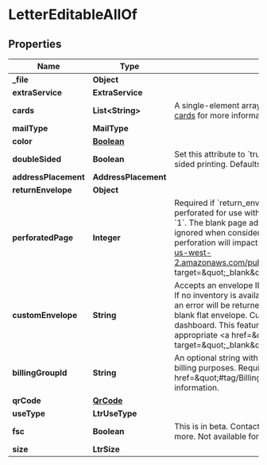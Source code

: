 

# LetterEditableAllOf


## Properties

| Name | Type | Description | Notes |
|------------ | ------------- | ------------- | -------------|
|**_file** | **Object** |  |  |
|**extraService** | **ExtraService** |  |  [optional] |
|**cards** | **List&lt;String&gt;** | A single-element array containing an existing card id in a string format. See [cards](#tag/Cards) for more information. Not available for &#x60;us_legal&#x60; letter size. |  [optional] |
|**mailType** | **MailType** |  |  [optional] |
|**color** | [**Boolean**](Boolean.md) |  |  |
|**doubleSided** | **Boolean** | Set this attribute to &#x60;true&#x60; for double sided printing, or &#x60;false&#x60; for for single sided printing. Defaults to &#x60;true&#x60;. |  [optional] |
|**addressPlacement** | **AddressPlacement** |  |  [optional] |
|**returnEnvelope** | **Object** |  |  [optional] |
|**perforatedPage** | **Integer** | Required if &#x60;return_envelope&#x60; is &#x60;true&#x60;. The number of the page that should be perforated for use with the return envelope. Must be greater than or equal to &#x60;1&#x60;. The blank page added by &#x60;address_placement&#x3D;insert_blank_page&#x60; will be ignored when considering the perforated page number. To see how perforation will impact your letter design, view our &lt;a href&#x3D;\&quot;https://s3-us-west-2.amazonaws.com/public.lob.com/assets/templates/letter_perf_template.pdf\&quot; target&#x3D;\&quot;_blank\&quot;&gt;perforation guide&lt;/a&gt;. |  [optional] |
|**customEnvelope** | **String** | Accepts an envelope ID for any customized envelope with available inventory. If no inventory is available for the specified ID, the letter will not be sent, and an error will be returned. If the letter has more than 6 sheets, it will be sent in a blank flat envelope. Custom envelopes may be created and ordered from the dashboard. This feature is exclusive to certain customers. Upgrade to the appropriate &lt;a href&#x3D;\&quot;https://dashboard.lob.com/#/settings/editions\&quot; target&#x3D;\&quot;_blank\&quot;&gt;Print &amp; Mail Edition&lt;/a&gt; to gain access. |  [optional] |
|**billingGroupId** | **String** | An optional string with the billing group ID to tag your usage with. Is used for billing purposes. Requires special activation to use. See &lt;a href&#x3D;\&quot;#tag/Billing-Groups\&quot;&gt;Billing Group API&lt;/a&gt; for more information. |  [optional] |
|**qrCode** | [**QrCode**](QrCode.md) |  |  [optional] |
|**useType** | **LtrUseType** |  |  |
|**fsc** | **Boolean** | This is in beta. Contact support@lob.com or your account contact to learn more. Not available for &#x60;A4&#x60; and &#x60;us_legal&#x60; letter size. |  [optional] |
|**size** | **LtrSize** |  |  [optional] |



